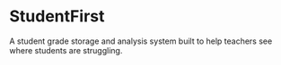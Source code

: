 # StudentFirst
A student grade storage and analysis system built to help teachers see where students are struggling.
